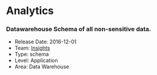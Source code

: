 # Analytics
### Datawarehouse Schema of all non-sensitive data.
* Release Date: 2016-12-01
* Team: [Insights](../teams/insights.md)
* Type: schema
* Level: Application
* Area: Data Warehouse
